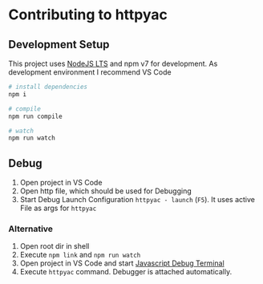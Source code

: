 # Contributing to httpyac


## Development Setup

This project uses [NodeJS LTS](https://nodejs.org/en/download/) and npm v7 for development. As development environment I recommend VS Code

``` sh
# install dependencies
npm i

# compile 
npm run compile

# watch
npm run watch
```

## Debug

1. Open project in VS Code
2. Open http file, which should be used for Debugging
3. Start Debug Launch Configuration `httpyac - launch` (`F5`). It uses active File as args for `httpyac`

### Alternative

1. Open root dir in shell
2. Execute `npm link` and `npm run watch`
3. Open project in VS Code and start [Javascript Debug Terminal](https://code.visualstudio.com/docs/nodejs/nodejs-debugging#_javascript-debug-terminal)
4. Execute `httpyac` command. Debugger is attached automatically.
